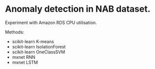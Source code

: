 # Anomaly detection in NAB dataset.

Experiment with Amazon RDS CPU utilisation.

Methods:
  - scikit-learn K-means
  - scikit-learn IsolationForest
  - scikit-learn OneClassSVM
  - mxnet RNN
  - mxnet LSTM
